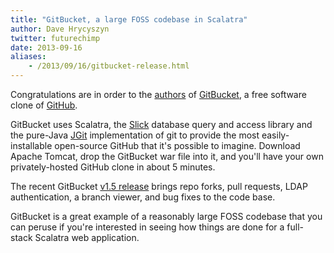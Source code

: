 ```yaml
---
title: "GitBucket, a large FOSS codebase in Scalatra"
author: Dave Hrycyszyn
twitter: futurechimp
date: 2013-09-16
aliases:
    - /2013/09/16/gitbucket-release.html
---
```


Congratulations are in order to the
[authors](https://github.com/takezoe/gitbucket/graphs/contributors) of
[GitBucket](https://github.com/takezoe/gitbucket), a free software clone of
[GitHub](https://github.com).

GitBucket uses Scalatra, the [Slick](http://slick.typesafe.com/) database
query and access library and the pure-Java
[JGit](https://github.com/eclipse/jgit) implementation of git to provide the
most easily-installable open-source GitHub that it's possible to imagine.
Download Apache Tomcat, drop the GitBucket war file into it, and you'll have
your own privately-hosted GitHub clone in about 5 minutes.

The recent GitBucket
[v1.5 release](https://groups.google.com/forum/#!topic/scalatra-user/OiX0WLyoVVg)
brings repo forks, pull requests, LDAP authentication, a branch viewer, and
bug fixes to the code base.

GitBucket is a great example of a reasonably large FOSS codebase that you can
peruse if you're interested in seeing how things are done for a full-stack
Scalatra web application.

